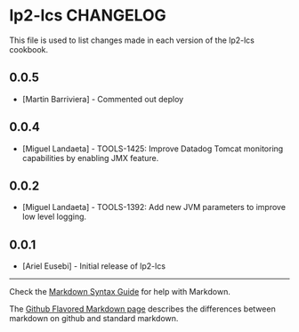 lp2-lcs CHANGELOG
=================

This file is used to list changes made in each version of the lp2-lcs cookbook.

0.0.5
-----
- [Martin Barriviera] - Commented out deploy

0.0.4
-----
- [Miguel Landaeta] - TOOLS-1425: Improve Datadog Tomcat monitoring capabilities by enabling JMX feature.

0.0.2
-----
- [Miguel Landaeta] - TOOLS-1392: Add new JVM parameters to improve low level logging.

0.0.1
-----
- [Ariel Eusebi] - Initial release of lp2-lcs

- - -
Check the [Markdown Syntax Guide](http://daringfireball.net/projects/markdown/syntax) for help with Markdown.

The [Github Flavored Markdown page](http://github.github.com/github-flavored-markdown/) describes the differences between markdown on github and standard markdown.

